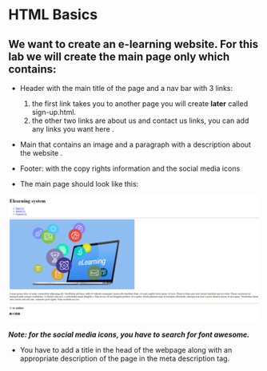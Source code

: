 # HTML Basics

## We want to create an e-learning website. For this lab we will create the main page only which contains:

- Header  with the main title of the page and a nav bar with 3 links:

    1. the first link takes you to another page you will create **later** called sign-up.html.
    2. the other two links are about us and contact us links, you can add any links you want here .
- Main that contains an image and  a paragraph with a description about the website .
- Footer: with the copy rights information and the social media icons
- The main page should look like this:

![main page](img\extralab.PNG)

***Note: for the social media icons, you have to search for font awesome.***

- You have to add a title in the head of the webpage along with an appropriate description of the page in the meta description tag.
